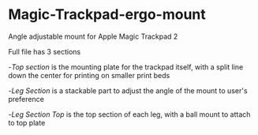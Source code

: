 # Magic-Trackpad-ergo-mount
Angle adjustable mount for Apple Magic Trackpad 2

Full file has 3 sections

  -*Top section* is the mounting plate for the trackpad itself, with a split line down the center for printing on smaller print beds
  
  -*Leg Section* is a stackable part to adjust the angle of the mount to user's preference
  
  -*Leg Section Top* is the top section of each leg, with a ball mount to attach to top plate
